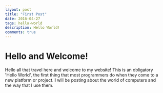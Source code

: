 ```yaml
---
layout: post
title: "First Post"
date: 2016-04-27
tags: hello-world
description: Hello World!
comments: true
---
```


# Hello and Welcome!

Hello all that travel here and welcome to my website! This is an obligatory 'Hello World', the first thing that most programmers do when they come to a new platform or project. I will be posting about the world of computers and the way that I use them.